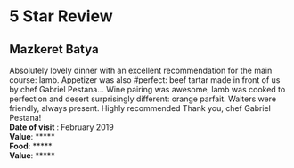 # 5 Star Review
## Mazkeret Batya 
Absolutely lovely dinner with an excellent recommendation for the main course: lamb. Appetizer was also #perfect: beef tartar made in front of us by chef Gabriel Pestana... Wine pairing was awesome, lamb was cooked to perfection and desert surprisingly different: orange parfait. Waiters were friendly, always present. Highly recommended 
Thank you, chef Gabriel Pestana!<br>
<strong>Date of visit </strong>: February 2019<br>
<strong>Value</strong>: *****<br>
<strong>Food</strong>: *****<br>
<strong>Value</strong>: *****<br>